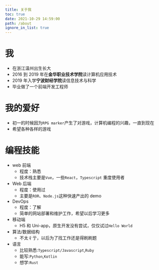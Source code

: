 ```yaml
---
title: 关于我
toc: true
date: 2021-10-29 14:59:00
path: /about
ignore_in_list: true
---
```


# 我

- 在浙江温州出生长大
- 2016 到 2019 年在**金华职业技术学院**读计算机应用技术
- 2019 年入学**宁波财经学院**读信息技术与科学
- 毕业做了一个前端开发工程师

# 我的爱好

- 初一的时候因为`RPG marker`产生了对游戏，计算机编程的兴趣，一直到现在
- 希望各种各样的游戏

# 编程技能

- web 前端
  - 程度：熟悉
  - 技术栈主要是`Vue`，一些`React`，`Typescript` 重度使用者
- Web 后端
  - 程度：使用过
  - 主要是`ROR`、`Node.js`这种快速产出的 demo
- DevOps
  - 程度：了解
  - 简单的网站部署和维护工作，希望以后学习更多
- 移动端
  - H5 和 Uni-app，原生开发没有尝试，仅仅试过`Hello World`
- 算法/数据结构
  - 不太彳亍，以后为了找工作还是得刷刷题
- 语言
  - 比较熟悉:`Typescript/Javascript`,`Ruby`
  - 能写:`Python`,`Kotlin`
  - 想学:`Rust`
